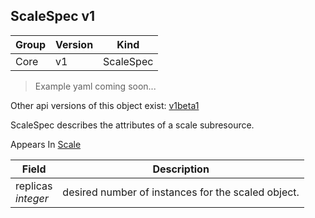 ## ScaleSpec v1

Group        | Version     | Kind
------------ | ---------- | -----------
Core | v1 | ScaleSpec

> Example yaml coming soon...

<aside class="notice">Other api versions of this object exist: <a href="#scalespec-v1beta1">v1beta1</a> </aside>

ScaleSpec describes the attributes of a scale subresource.

<aside class="notice">
Appears In  <a href="#scale-v1">Scale</a> </aside>

Field        | Description
------------ | -----------
replicas <br /> *integer* | desired number of instances for the scaled object.


